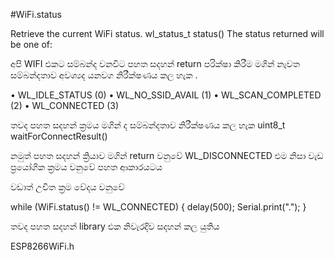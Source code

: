#WiFi.status

Retrieve the current WiFi status.
wl_status_t status()
The status returned will be one of:

අපි WIFI  එකට සම්බන්ද වනවිට පහත සදහන් return පරික්ෂා  කිරීම 
මගින්  නැවත සම්බන්දතාව අවශ්‍යද යනවග නිරීක්ෂණය කල  හැක .


• WL_IDLE_STATUS (0)
• WL_NO_SSID_AVAIL (1)
• WL_SCAN_COMPLETED (2)
• WL_CONNECTED (3)



තවද පහත සදහන් ක්‍රමය මගින් ද සම්බන්දතාව නිරීක්ෂණය කල හැක 
uint8_t waitForConnectResult() 

නමුත් පහත සදහන් ක්‍රියාව මගින් return  වනුවේ 
WL_DISCONNECTED එම නිසා වැඩ ප්‍රයෝගික ක්‍රමය වනුවේ 
පහත ආකාරයටය 

වඩාත් උචිත ක්‍රම වේදය වනුවේ 

while (WiFi.status() != WL_CONNECTED) {
delay(500);
Serial.print(".");
}

තවද පහත සදහන් library එක නිවැරදිව සදහන් කල යුතිය   

ESP8266WiFi.h
